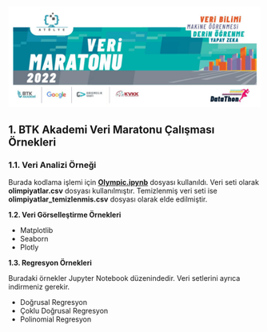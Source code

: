 <img src="BTK-VeriMaratonu.png" width="auto"></img>
## 1. BTK Akademi Veri Maratonu Çalışması Örnekleri
### 1.1. Veri Analizi Örneği
<P>
Burada kodlama işlemi için <b><a href="https://github.com/VedatBiner/BTK-VeriMaratonu/blob/master/olympic.ipynb">Olympic.ipynb</a></b> dosyası kullanıldı.
Veri seti olarak <B>olimpiyatlar.csv</B> dosyası kullanılmıştır.
Temizlenmiş veri seti ise <B>olimpiyatlar_temizlenmis.csv</B> dosyası olarak elde edilmiştir.
</P>
<b>1.2. Veri Görselleştirme Örnekleri</b>
<ul>
    <li>Matplotlib</li>
    <li>Seaborn</li>
    <li>Plotly</li>
</ul>
<b>1.3. Regresyon Örnekleri</b>
<p>
Buradaki örnekler Jupyter Notebook düzenindedir. Veri setlerini ayrıca indirmeniz gerekir. 
</p>
<ul>
    <li>Doğrusal Regresyon</li>
    <li>Çoklu Doğrusal Regresyon</li>
    <li>Polinomial Regresyon</li>
</ul>
